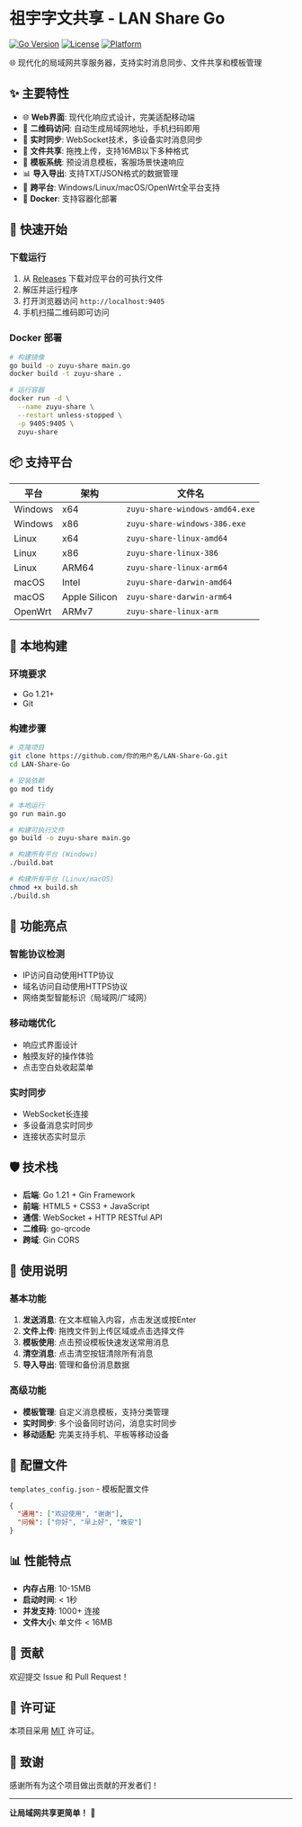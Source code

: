 # 祖宇字文共享 - LAN Share Go

[![Go Version](https://img.shields.io/badge/Go-1.21+-blue.svg)](https://golang.org)
[![License](https://img.shields.io/badge/license-MIT-green.svg)](LICENSE)
[![Platform](https://img.shields.io/badge/platform-Windows%20%7C%20Linux%20%7C%20macOS%20%7C%20OpenWrt-lightgrey.svg)]()

🌐 现代化的局域网共享服务器，支持实时消息同步、文件共享和模板管理

## ✨ 主要特性

- 🌐 **Web界面**: 现代化响应式设计，完美适配移动端
- 📱 **二维码访问**: 自动生成局域网地址，手机扫码即用
- 🔄 **实时同步**: WebSocket技术，多设备实时消息同步
- 📁 **文件共享**: 拖拽上传，支持16MB以下多种格式
- 💼 **模板系统**: 预设消息模板，客服场景快速响应
- 📊 **导入导出**: 支持TXT/JSON格式的数据管理
- 🎯 **跨平台**: Windows/Linux/macOS/OpenWrt全平台支持
- 🐳 **Docker**: 支持容器化部署

## 🚀 快速开始

### 下载运行

1. 从 [Releases](../../releases) 下载对应平台的可执行文件
2. 解压并运行程序
3. 打开浏览器访问 `http://localhost:9405`
4. 手机扫描二维码即可访问

### Docker 部署

```bash
# 构建镜像
go build -o zuyu-share main.go
docker build -t zuyu-share .

# 运行容器
docker run -d \
  --name zuyu-share \
  --restart unless-stopped \
  -p 9405:9405 \
  zuyu-share
```

## 📦 支持平台

| 平台 | 架构 | 文件名 |
|------|------|--------|
| Windows | x64 | `zuyu-share-windows-amd64.exe` |
| Windows | x86 | `zuyu-share-windows-386.exe` |
| Linux | x64 | `zuyu-share-linux-amd64` |
| Linux | x86 | `zuyu-share-linux-386` |
| Linux | ARM64 | `zuyu-share-linux-arm64` |
| macOS | Intel | `zuyu-share-darwin-amd64` |
| macOS | Apple Silicon | `zuyu-share-darwin-arm64` |
| OpenWrt | ARMv7 | `zuyu-share-linux-arm` |

## 🔧 本地构建

### 环境要求

- Go 1.21+
- Git

### 构建步骤

```bash
# 克隆项目
git clone https://github.com/你的用户名/LAN-Share-Go.git
cd LAN-Share-Go

# 安装依赖
go mod tidy

# 本地运行
go run main.go

# 构建可执行文件
go build -o zuyu-share main.go

# 构建所有平台 (Windows)
./build.bat

# 构建所有平台 (Linux/macOS)
chmod +x build.sh
./build.sh
```

## 🌟 功能亮点

### 智能协议检测
- IP访问自动使用HTTP协议
- 域名访问自动使用HTTPS协议
- 网络类型智能标识（局域网/广域网）

### 移动端优化
- 响应式界面设计
- 触摸友好的操作体验
- 点击空白处收起菜单

### 实时同步
- WebSocket长连接
- 多设备消息实时同步
- 连接状态实时显示

## 🛡️ 技术栈

- **后端**: Go 1.21 + Gin Framework
- **前端**: HTML5 + CSS3 + JavaScript
- **通信**: WebSocket + HTTP RESTful API
- **二维码**: go-qrcode
- **跨域**: Gin CORS

## 📖 使用说明

### 基本功能

1. **发送消息**: 在文本框输入内容，点击发送或按Enter
2. **文件上传**: 拖拽文件到上传区域或点击选择文件
3. **模板使用**: 点击预设模板快速发送常用消息
4. **清空消息**: 点击清空按钮清除所有消息
5. **导入导出**: 管理和备份消息数据

### 高级功能

- **模板管理**: 自定义消息模板，支持分类管理
- **实时同步**: 多个设备同时访问，消息实时同步
- **移动适配**: 完美支持手机、平板等移动设备

## 🔧 配置文件

`templates_config.json` - 模板配置文件
```json
{
  "通用": ["欢迎使用", "谢谢"],
  "问候": ["你好", "早上好", "晚安"]
}
```

## 📊 性能特点

- **内存占用**: 10-15MB
- **启动时间**: < 1秒
- **并发支持**: 1000+ 连接
- **文件大小**: 单文件 < 16MB

## 🤝 贡献

欢迎提交 Issue 和 Pull Request！

## 📄 许可证

本项目采用 [MIT](LICENSE) 许可证。

## 🙏 致谢

感谢所有为这个项目做出贡献的开发者们！

---

**让局域网共享更简单！** 🚀